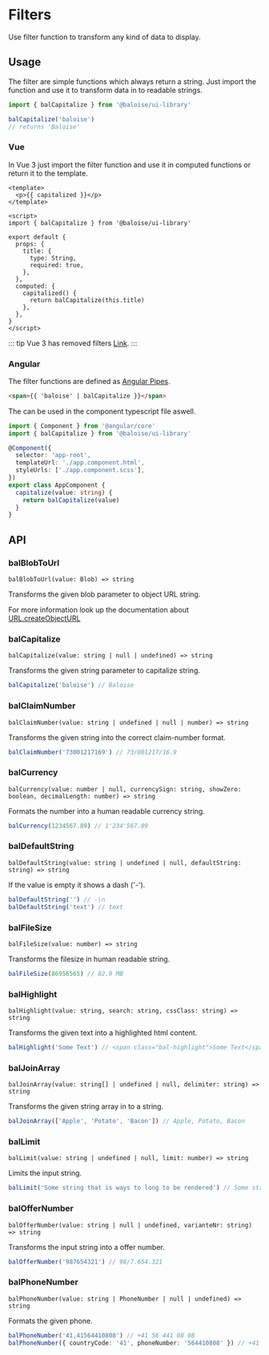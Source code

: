 # Filters

Use filter function to transform any kind of data to display.

## Usage

The filter are simple functions which always return a string. Just import the function and use it to transform data in to readable strings.

```typescript
import { balCapitalize } from '@baloise/ui-library'

balCapitalize('baloise')
// returns 'Baloise'
```

### Vue

In Vue 3 just import the filter function and use it in computed functions or return it to the template.

```vue
<template>
  <p>{{ capitalized }}</p>
</template>

<script>
import { balCapitalize } from '@baloise/ui-library'

export default {
  props: {
    title: {
      type: String,
      required: true,
    },
  },
  computed: {
    capitalized() {
      return balCapitalize(this.title)
    },
  },
}
</script>
```

::: tip
Vue 3 has removed filters [Link](https://v3.vuejs.org/guide/migration/filters.html).
:::

### Angular

The filter functions are defined as [Angular Pipes](https://angular.io/guide/pipes).

```html
<span>{{ 'baloise' | balCapitalize }}</span>
```

The can be used in the component typescript file aswell.

```typescript
import { Component } from '@angular/core'
import { balCapitalize } from '@baloise/ui-library'

@Component({
  selector: 'app-root',
  templateUrl: './app.component.html',
  styleUrls: ['./app.component.scss'],
})
export class AppComponent {
  capitalize(value: string) {
    return balCapitalize(value)
  }
}
```

<!-- generated content -->

## API

### balBlobToUrl

`balBlobToUrl(value: Blob) => string`

Transforms the given blob parameter to object URL string.

For more information look up the documentation about [URL.createObjectURL](https://developer.mozilla.org/en-US/docs/Web/API/URL/createObjectURL)

### balCapitalize

`balCapitalize(value: string | null | undefined) => string`

Transforms the given string parameter to capitalize string.

```typescript
balCapitalize('baloise') // Baloise
```

### balClaimNumber

`balClaimNumber(value: string | undefined | null | number) => string`

Transforms the given string into the correct claim-number format.

```typescript
balClaimNumber('73001217169') // 73/001217/16.9
```

### balCurrency

`balCurrency(value: number | null, currencySign: string, showZero: boolean, decimalLength: number) => string`

Formats the number into a human readable currency string.

```typescript
balCurrency(1234567.89) // 1'234'567.89
```

### balDefaultString

`balDefaultString(value: string | undefined | null, defaultString: string) => string`

If the value is empty it shows a dash ('-').

```typescript
balDefaultString('') // -\n
balDefaultString('text') // text
```

### balFileSize

`balFileSize(value: number) => string`

Transforms the filesize in human readable string.

```typescript
balFileSize(86956565) // 82.9 MB
```

### balHighlight

`balHighlight(value: string, search: string, cssClass: string) => string`

Transforms the given text into a highlighted html content.

```typescript
balHighlight('Some Text') // <span class="bal-highlight">Some Text</span>
```

### balJoinArray

`balJoinArray(value: string[] | undefined | null, delimiter: string) => string`

Transforms the given string array in to a string.

```typescript
balJoinArray(['Apple', 'Potato', 'Bacon']) // Apple, Potato, Bacon
```

### balLimit

`balLimit(value: string | undefined | null, limit: number) => string`

Limits the input string.

```typescript
balLimit('Some string that is ways to long to be rendered') // Some string that is ...
```

### balOfferNumber

`balOfferNumber(value: string | null | undefined, varianteNr: string) => string`

Transforms the input string into a offer number.

```typescript
balOfferNumber('987654321') // 98/7.654.321
```

### balPhoneNumber

`balPhoneNumber(value: string | PhoneNumber | null | undefined) => string`

Formats the given phone.

```typescript
balPhoneNumber('41,41564410808') // +41 56 441 08 08
balPhoneNumber({ countryCode: '41', phoneNumber: '564410808' }) // +41 56 441 08 08
```
